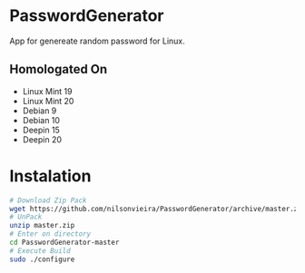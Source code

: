 # PasswordGenerator
App for genereate random password for Linux.

## Homologated On
- Linux Mint 19
- Linux Mint 20
- Debian 9
- Debian 10
- Deepin 15
- Deepin 20

# Instalation
```bash
# Download Zip Pack
wget https://github.com/nilsonvieira/PasswordGenerator/archive/master.zip`
# UnPack
unzip master.zip 
# Enter on directory
cd PasswordGenerator-master
# Execute Build
sudo ./configure
```
